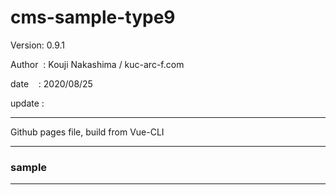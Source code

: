 ﻿# cms-sample-type9

 Version: 0.9.1

 Author  : Kouji Nakashima / kuc-arc-f.com

 date    : 2020/08/25 

 update :

***

Github pages file, build from Vue-CLI

***
### sample


***

